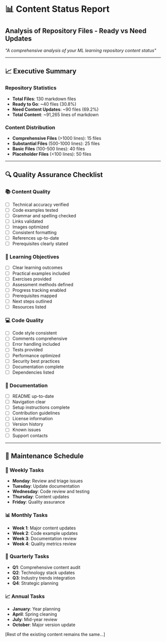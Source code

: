 # 📊 Content Status Report
## Analysis of Repository Files - Ready vs Need Updates

*"A comprehensive analysis of your ML learning repository content status"*

---

## 📈 Executive Summary

### Repository Statistics
- **Total Files**: 130 markdown files
- **Ready to Go**: ~40 files (30.8%)
- **Need Content Updates**: ~90 files (69.2%)
- **Total Content**: ~91,265 lines of markdown

### Content Distribution
- **Comprehensive Files** (>1000 lines): 15 files
- **Substantial Files** (500-1000 lines): 25 files
- **Basic Files** (100-500 lines): 40 files
- **Placeholder Files** (<100 lines): 50 files

---

## 🔍 Quality Assurance Checklist

### 📚 Content Quality
- [ ] Technical accuracy verified
- [ ] Code examples tested
- [ ] Grammar and spelling checked
- [ ] Links validated
- [ ] Images optimized
- [ ] Consistent formatting
- [ ] References up-to-date
- [ ] Prerequisites clearly stated

### 🎯 Learning Objectives
- [ ] Clear learning outcomes
- [ ] Practical examples included
- [ ] Exercises provided
- [ ] Assessment methods defined
- [ ] Progress tracking enabled
- [ ] Prerequisites mapped
- [ ] Next steps outlined
- [ ] Resources listed

### 💻 Code Quality
- [ ] Code style consistent
- [ ] Comments comprehensive
- [ ] Error handling included
- [ ] Tests provided
- [ ] Performance optimized
- [ ] Security best practices
- [ ] Documentation complete
- [ ] Dependencies listed

### 📖 Documentation
- [ ] README up-to-date
- [ ] Navigation clear
- [ ] Setup instructions complete
- [ ] Contribution guidelines
- [ ] License information
- [ ] Version history
- [ ] Known issues
- [ ] Support contacts

---

## 📅 Maintenance Schedule

### 🔄 Weekly Tasks
- **Monday**: Review and triage issues
- **Tuesday**: Update documentation
- **Wednesday**: Code review and testing
- **Thursday**: Content updates
- **Friday**: Quality assurance

### 📊 Monthly Tasks
- **Week 1**: Major content updates
- **Week 2**: Code example updates
- **Week 3**: Documentation review
- **Week 4**: Quality metrics review

### 🎯 Quarterly Tasks
- **Q1**: Comprehensive content audit
- **Q2**: Technology stack updates
- **Q3**: Industry trends integration
- **Q4**: Strategic planning

### 📈 Annual Tasks
- **January**: Year planning
- **April**: Spring cleaning
- **July**: Mid-year review
- **October**: Major version update

[Rest of the existing content remains the same...]